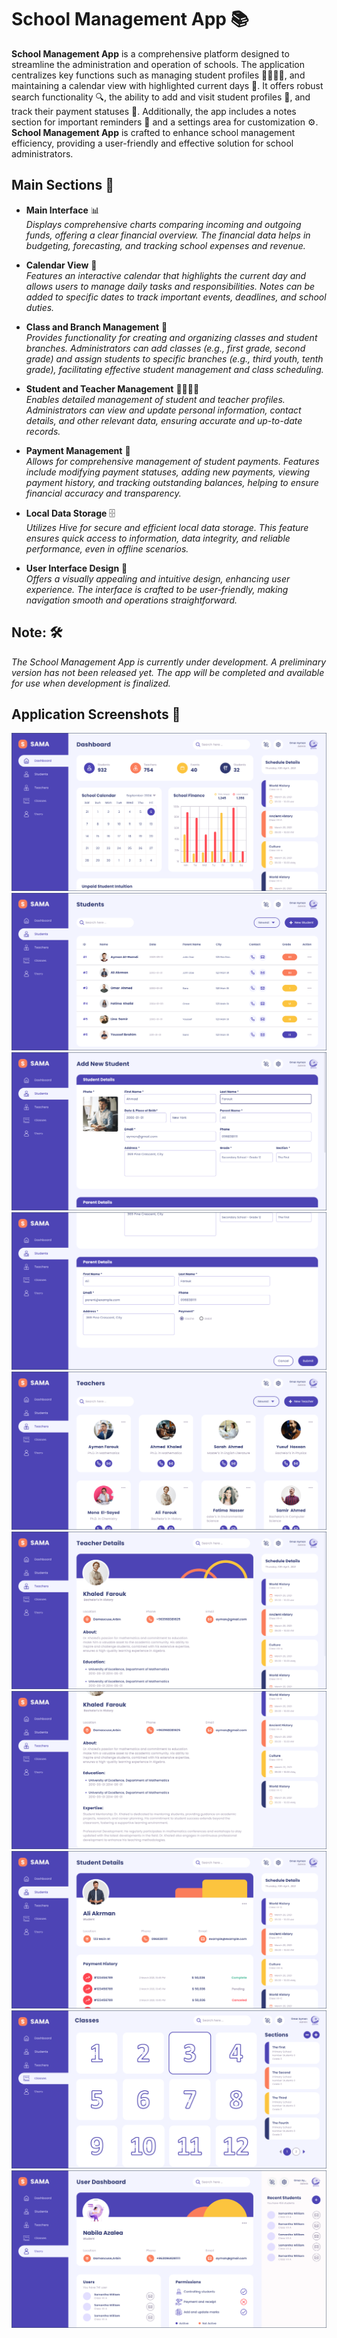 
# **School Management App** 📚

**School Management App** is a comprehensive platform designed to streamline the administration and operation of schools. The application centralizes key functions such as managing student profiles 👩‍🎓👨‍🎓, and maintaining a calendar view with highlighted current days 📅. It offers robust search functionality 🔍, the ability to add and visit student profiles 🏫, and track their payment statuses 💸. Additionally, the app includes a notes section for important reminders 📝 and a settings area for customization ⚙️. **School Management App** is crafted to enhance school management efficiency, providing a user-friendly and effective solution for school administrators.


## Main Sections 🚀

- **Main Interface** 📊  
  *Displays comprehensive charts comparing incoming and outgoing funds, offering a clear financial overview. The financial data helps in budgeting, forecasting, and tracking school expenses and revenue.*

- **Calendar View** 📅  
  *Features an interactive calendar that highlights the current day and allows users to manage daily tasks and responsibilities. Notes can be added to specific dates to track important events, deadlines, and school duties.*

- **Class and Branch Management** 🏫  
  *Provides functionality for creating and organizing classes and student branches. Administrators can add classes (e.g., first grade, second grade) and assign students to specific branches (e.g., third youth, tenth grade), facilitating effective student management and class scheduling.*

- **Student and Teacher Management** 👩‍🎓👨‍🏫  
  *Enables detailed management of student and teacher profiles. Administrators can view and update personal information, contact details, and other relevant data, ensuring accurate and up-to-date records.*

- **Payment Management** 💸  
  *Allows for comprehensive management of student payments. Features include modifying payment statuses, adding new payments, viewing payment history, and tracking outstanding balances, helping to ensure financial accuracy and transparency.*

- **Local Data Storage** 🗄️  
  *Utilizes Hive for secure and efficient local data storage. This feature ensures quick access to information, data integrity, and reliable performance, even in offline scenarios.*

- **User Interface Design** 🎨  
  *Offers a visually appealing and intuitive design, enhancing user experience. The interface is crafted to be user-friendly, making navigation smooth and operations straightforward.*



## **Note:** 🛠️  
*The School Management App is currently under development. A preliminary version has not been released yet. The app will be completed and available for use when development is finalized.*


## Application Screenshots 📸

<div style="text-align: center;">
    <img src="assets/screenshots/1.png" />
    <img src="assets/screenshots/2.png" />
    <img src="assets/screenshots/3.png" />
    <img src="assets/screenshots/4.png" />
    <img src="assets/screenshots/5.png" />
    <img src="assets/screenshots/6.png" />
    <img src="assets/screenshots/7.png" />
    <img src="assets/screenshots/8.png" />
    <img src="assets/screenshots/9.png" />
    <img src="assets/screenshots/10.png" />
</div>
